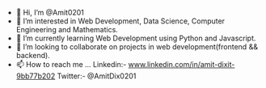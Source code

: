 - 👋 Hi, I’m @Amit0201
- 👀 I’m interested in Web Development, Data Science, Computer Engineering and Mathematics.
- 🌱 I’m currently learning Web Development using Python and Javascript.  
- 💞️ I’m looking to collaborate on projects in web development(frontend && backend).
- 📫 How to reach me ... Linkedin:- www.linkedin.com/in/amit-dixit-9bb77b202 Twitter:- @AmitDix0201

<!---
Amit0201/Amit0201 is a ✨ special ✨ repository because its `README.md` (this file) appears on your GitHub profile.
You can click the Preview link to take a look at your changes.
--->
